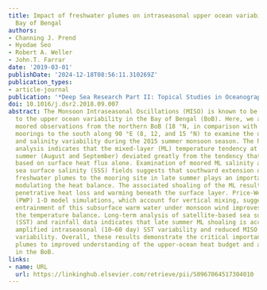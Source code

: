 ```yaml
---
title: Impact of freshwater plumes on intraseasonal upper ocean variability in the
  Bay of Bengal
authors:
- Channing J. Prend
- Hyodae Seo
- Robert A. Weller
- John.T. Farrar
date: '2019-03-01'
publishDate: '2024-12-18T08:56:11.310269Z'
publication_types:
- article-journal
publication: '*Deep Sea Research Part II: Topical Studies in Oceanography*'
doi: 10.1016/j.dsr2.2018.09.007
abstract: The Monsoon Intraseasonal Oscillations (MISO) is known to be strongly coupled
  to the upper ocean variability in the Bay of Bengal (BoB). Here, we analyze highresolution
  moored observations from the northern BoB (18 °N, in comparison with an array of
  moorings to the south along 90 °E (8, 12, and 15 °N) to examine the observed temperature
  and salinity variability during the 2015 summer monsoon season. The heat budget
  analysis indicates that the mixed-layer (ML) temperature tendency at 18 °N in late
  summer (August and September) deviated greatly from the tendency that is expected
  based on surface heat flux alone. Examination of moored ML salinity and satellite
  sea surface salinity (SSS) fields suggests that southward extension of riverine
  freshwater plumes to the mooring site in late summer plays an important role in
  modulating the heat balance. The associated shoaling of the ML results in enhanced
  penetrative heat loss and warming beneath the surface layer. Price-Weller-Pinkel
  (PWP) 1-D model simulations, which account for vertical mixing, suggest that the
  entrainment of this subsurface warm water under monsoon wind improves closure of
  the temperature balance. Long-term analysis of satellite-based sea surface temperature
  (SST) and rainfall data indicates that late summer ML shoaling is accompanied by
  amplified intraseasonal (10–60 day) SST variability and reduced MISO precipitation
  variability. Overall, these results demonstrate the critical importance of freshwater
  plumes to improved understanding of the upper-ocean heat budget and air-sea interaction
  in the BoB.
links:
- name: URL
  url: https://linkinghub.elsevier.com/retrieve/pii/S0967064517304010
---
```

